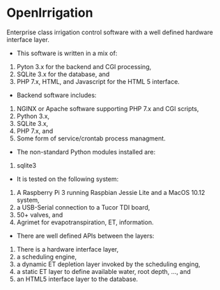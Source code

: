 # OpenIrrigation

Enterprise class irrigation control software with a well defined hardware interface layer.

  * This software is written in a mix of:
 1. Pyton 3.x for the backend and CGI processing, 
 2. SQLite 3.x for the database, and
 3. PHP 7.x, HTML, and Javascript for the HTML 5 interface.

  * Backend software includes:
 1. NGINX or Apache software supporting PHP 7.x and CGI scripts,
 2. Python 3.x,
 3. SQLite 3.x,
 4. PHP 7.x, and
 5. Some form of service/crontab process managment.

  * The non-standard Python modules installed are:
 1. sqlite3

  * It is tested on the following system:
 1. A Raspberry Pi 3 running Raspbian Jessie Lite and a MacOS 10.12 system,
 2. a USB-Serial connection to a Tucor TDI board,
 3. 50+ valves, and
 4. Agrimet for evapotranspiration, ET, information.

  * There are well defined APIs between the layers:
 1. There is a hardware interface layer,
 2. a scheduling engine,
 3. a dynamic ET depletion layer invoked by the scheduling enging,
 4. a static ET layer to define available water, root depth, ..., and
 5. an HTML5 interface layer to the database.

